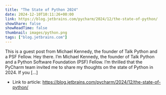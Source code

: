 ```yaml
---
title: "The State of Python 2024"
date: 2024-12-10T10:11:26+00:00
link: https://blog.jetbrains.com/pycharm/2024/12/the-state-of-python/
showShare: false
showReadTime: false
thumbnail: images/python.png
tags: ["blog.jetbrains.com"]
---
```

This is a guest post from Michael Kennedy, the founder of Talk Python and a PSF Fellow. Hey there. I’m Michael Kennedy, the founder of Talk Python and a Python Software Foundation (PSF) Fellow. I’m thrilled that the PyCharm team invited me to share my thoughts on the state of Python in 2024. If you […]

- Link to article: https://blog.jetbrains.com/pycharm/2024/12/the-state-of-python/